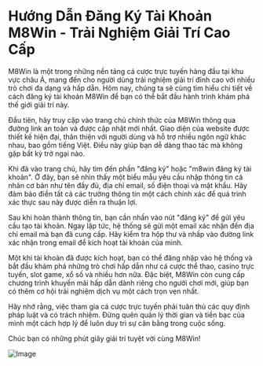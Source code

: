 # Hướng Dẫn Đăng Ký Tài Khoản M8Win - Trải Nghiệm Giải Trí Cao Cấp

M8Win là một trong những nền tảng cá cược trực tuyến hàng đầu tại khu vực châu Á, mang đến cho người dùng trải nghiệm giải trí đỉnh cao với nhiều trò chơi đa dạng và hấp dẫn. Hôm nay, chúng ta sẽ cùng tìm hiểu chi tiết về cách đăng ký tài khoản M8Win để bạn có thể bắt đầu hành trình khám phá thế giới giải trí này.

Đầu tiên, hãy truy cập vào trang chủ chính thức của M8Win thông qua đường link an toàn và được cập nhật mới nhất. Giao diện của website được thiết kế hiện đại, thân thiện với người dùng và hỗ trợ nhiều ngôn ngữ khác nhau, bao gồm tiếng Việt. Điều này giúp bạn dễ dàng thao tác mà không gặp bất kỳ trở ngại nào.

Khi đã vào trang chủ, hãy tìm đến phần "đăng ký" hoặc "m8win đăng ký tài khoản". Ở đây, bạn sẽ nhìn thấy một biểu mẫu yêu cầu nhập thông tin cá nhân cơ bản như tên đầy đủ, địa chỉ email, số điện thoại và mật khẩu. Hãy đảm bảo điền tất cả các trường thông tin một cách chính xác để quá trình xác thực sau này được diễn ra thuận lợi.

Sau khi hoàn thành thông tin, bạn cần nhấn vào nút "đăng ký" để gửi yêu cầu tạo tài khoản. Ngay lập tức, hệ thống sẽ gửi một email xác nhận đến địa chỉ email mà bạn đã cung cấp. Hãy kiểm tra hộp thư và nhấp vào đường link xác nhận trong email để kích hoạt tài khoản của mình.

Một khi tài khoản đã được kích hoạt, bạn có thể đăng nhập vào hệ thống và bắt đầu khám phá những trò chơi hấp dẫn như cá cược thể thao, casino trực tuyến, slot game, xổ số và nhiều hơn nữa. Đặc biệt, M8Win còn cung cấp chương trình khuyến mãi hấp dẫn dành riêng cho người chơi mới, giúp bạn có thêm cơ hội trải nghiệm dịch vụ một cách trọn vẹn nhất.

Hãy nhớ rằng, việc tham gia cá cược trực tuyến phải tuân thủ các quy định pháp luật và có trách nhiệm. Đừng quên quản lý thời gian và tiền bạc của mình một cách hợp lý để luôn duy trì sự cân bằng trong cuộc sống.

Chúc bạn có những phút giây giải trí tuyệt vời cùng M8Win!

![Image](https://github.com/user-attachments/assets/bd51ea9f-0666-407b-a7a7-98ead6de688c)